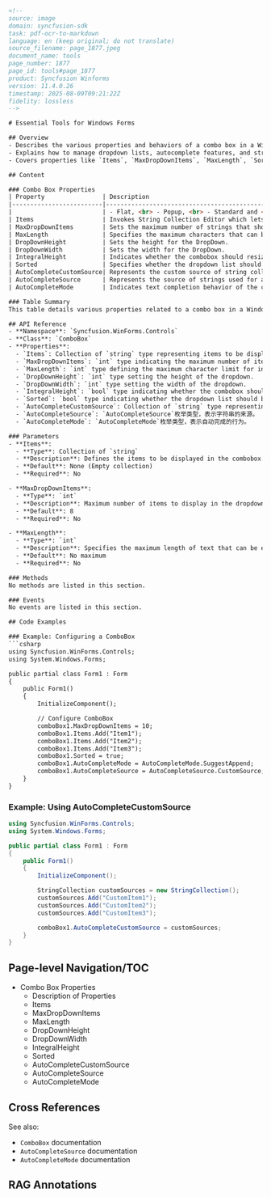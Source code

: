 ```html
<!--
source: image
domain: syncfusion-sdk
task: pdf-ocr-to-markdown
language: en (keep original; do not translate)
source_filename: page_1877.jpeg
document_name: tools
page_number: 1877
page_id: tools#page_1877
product: Syncfusion Winforms
version: 11.4.0.26
timestamp: 2025-08-09T09:21:22Z
fidelity: lossless
-->

# Essential Tools for Windows Forms

## Overview
- Describes the various properties and behaviors of a combo box in a Windows Forms application.
- Explains how to manage dropdown lists, autocomplete features, and string collections.
- Covers properties like `Items`, `MaxDropDownItems`, `MaxLength`, `Sorted`, `AutoCompleteCustomSource`, and `AutoCompleteMode`.

## Content

### Combo Box Properties
| Property                | Description                                                                                             |
|-------------------------|---------------------------------------------------------------------------------------------------------|
|                         | - Flat, <br> - Popup, <br> - Standard and <br> - System.                                              |
| Items                   | Invokes String Collection Editor which lets you add strings list to be displayed in the combobox.      |
| MaxDropDownItems        | Sets the maximum number of strings that should be displayed in the dropdown.                          |
| MaxLength               | Specifies the maximum characters that can be entered into the combobox.                               |
| DropDownHeight          | Sets the height for the DropDown.                                                                      |
| DropDownWidth           | Sets the width for the DropDown.                                                                       |
| IntegralHeight          | Indicates whether the combobox should resize to avoid showing partial items.                         |
| Sorted                  | Specifies whether the dropdown list should be sorted.                                                 |
| AutoCompleteCustomSource| Represents the custom source of string collection for the autocomplete feature, when AutoCompleteSource property is set to CustomSource. |
| AutoCompleteSource      | Represents the source of strings used for autocompletion. The sources can be, <br> - FileSystem, <br> - AllSystemSources (Default), <br> - AllUrl, <br> - CustomSource, <br> - FileSystemDirectories, <br> - HistoryList, <br> - ListItems, <br> - RecentlyUsedList and <br> - None. |
| AutoCompleteMode        | Indicates text completion behavior of the combobox.                                                    |

### Table Summary
This table details various properties related to a combo box in a Windows Forms application, providing insights into how to configure its behavior and appearance.

## API Reference
- **Namespace**: `Syncfusion.WinForms.Controls`
- **Class**: `ComboBox`
- **Properties**:
  - `Items`: Collection of `string` type representing items to be displayed.
  - `MaxDropDownItems`: `int` type indicating the maximum number of items displayed.
  - `MaxLength`: `int` type defining the maximum character limit for input.
  - `DropDownHeight`: `int` type setting the height of the dropdown.
  - `DropDownWidth`: `int` type setting the width of the dropdown.
  - `IntegralHeight`: `bool` type indicating whether the combobox should resize to avoid showing partial items.
  - `Sorted`: `bool` type indicating whether the dropdown list should be sorted.
  - `AutoCompleteCustomSource`: Collection of `string` type representing custom autocomplete sources.
  - `AutoCompleteSource`: `AutoCompleteSource`枚举类型，表示字符串的来源。
  - `AutoCompleteMode`: `AutoCompleteMode`枚举类型，表示自动完成的行为。

### Parameters
- **Items**:
  - **Type**: Collection of `string`
  - **Description**: Defines the items to be displayed in the combobox.
  - **Default**: None (Empty collection)
  - **Required**: No

- **MaxDropDownItems**:
  - **Type**: `int`
  - **Description**: Maximum number of items to display in the dropdown.
  - **Default**: 8
  - **Required**: No

- **MaxLength**:
  - **Type**: `int`
  - **Description**: Specifies the maximum length of text that can be entered.
  - **Default**: No maximum
  - **Required**: No

### Methods
No methods are listed in this section.

### Events
No events are listed in this section.

## Code Examples

### Example: Configuring a ComboBox
```csharp
using Syncfusion.WinForms.Controls;
using System.Windows.Forms;

public partial class Form1 : Form
{
    public Form1()
    {
        InitializeComponent();

        // Configure ComboBox
        comboBox1.MaxDropDownItems = 10;
        comboBox1.Items.Add("Item1");
        comboBox1.Items.Add("Item2");
        comboBox1.Items.Add("Item3");
        comboBox1.Sorted = true;
        comboBox1.AutoCompleteMode = AutoCompleteMode.SuggestAppend;
        comboBox1.AutoCompleteSource = AutoCompleteSource.CustomSource;
    }
}
```

### Example: Using AutoCompleteCustomSource
```csharp
using Syncfusion.WinForms.Controls;
using System.Windows.Forms;

public partial class Form1 : Form
{
    public Form1()
    {
        InitializeComponent();

        StringCollection customSources = new StringCollection();
        customSources.Add("CustomItem1");
        customSources.Add("CustomItem2");
        customSources.Add("CustomItem3");

        comboBox1.AutoCompleteCustomSource = customSources;
    }
}
```

## Page-level Navigation/TOC
- Combo Box Properties
  - Description of Properties
  - Items
  - MaxDropDownItems
  - MaxLength
  - DropDownHeight
  - DropDownWidth
  - IntegralHeight
  - Sorted
  - AutoCompleteCustomSource
  - AutoCompleteSource
  - AutoCompleteMode

## Cross References
See also:
- `ComboBox` documentation
- `AutoCompleteSource` documentation
- `AutoCompleteMode` documentation

## RAG Annotations
<!-- tags: WinForms, ComboBox, AutoComplete, StringCollection, MaxDropDownItems, MaxLength, AutoCompleteSource, AutoCompleteMode, version:11.4.0.26 -->
```